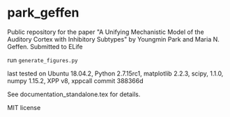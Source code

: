 # park_geffen
Public repository for the paper "A Unifying Mechanistic Model of the Auditory Cortex with Inhibitory Subtypes" by Youngmin Park and Maria N. Geffen. Submitted to ELife

run
```generate_figures.py```

last tested on Ubuntu 18.04.2, Python 2.7.15rc1, matplotlib 2.2.3, scipy, 1.1.0, numpy 1.15.2, XPP v8, xppcall commit 388366d

See documentation_standalone.tex for details.

MIT license
